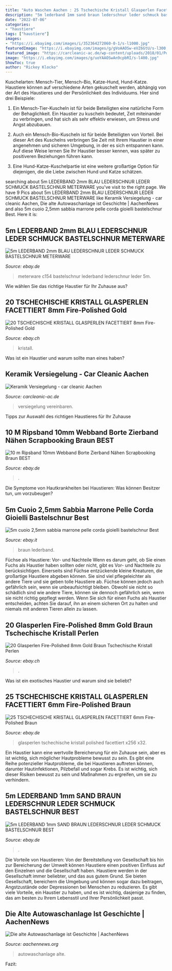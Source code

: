 ```yaml
---
title: "Auto Waschen Aachen : 25 Tschechische Kristall Glasperlen Facettiert 6mm Fire-polished Braun"
description: "5m lederband 1mm sand braun lederschnur leder schmuck bastelschnur best"
date: "2022-07-06"
categories:
- "haustiere"
tags: ["haustiere"]
images:
- "https://i.ebayimg.com/images/i/352364272060-0-1/s-l1000.jpg"
featuredImage: "https://i.ebayimg.com/images/g/gVoAAOSw-eVZ6GtU/s-l300.jpg"
featured_image: "https://carcleanic-ac.de/wp-content/uploads/2018/01/Porsche-9-768x768.jpg"
image: "https://i.ebayimg.com/images/g/uoYAAOSwAn9cpbRI/s-l400.jpg"
ShowToc: true
author: "Rickey Klocko"
---
```



Kuschelarten: Mensch-Tier, Mensch-Bio, Katze-Hund, Hund-Katze.
Haustiere können auf verschiedene Arten gekuschelt werden, abhängig von der Art des Haustieres und der Persönlichkeit des Individuums. Hier sind drei Beispiele:
1. Ein Mensch-Tier-Kuscheln ist für beide Beteiligten eine natürliche Form der Behaglichkeit. Ein Haustier zu kuscheln bedeutet, Zeit miteinander zu verbringen, und hat sich als sehr effektiv erwiesen, um Stress und Angst abzubauen.

2. Auch ein Mensch-Bio-Kuscheln ist für beide Beteiligten von Vorteil. Bei dieser Art des Kuschelns verbringen Sie Zeit mit Ihrem Haustier in einer angenehmen und sicheren Umgebung, in der es sich entspannen kann. Auf diese Weise lernen Sie Ihr Haustier besser kennen, was später zu positiveren Beziehungen führen kann.

3. Eine Hund-Katze-Kuschelpartie ist eine weitere großartige Option für diejenigen, die die Liebe zwischen Hund und Katze schätzen.

	

		
searching about 5m LEDERBAND 2mm BLAU LEDERSCHNUR LEDER SCHMUCK BASTELSCHNUR METERWARE you've visit to the right page. We have 9 Pics about 5m LEDERBAND 2mm BLAU LEDERSCHNUR LEDER SCHMUCK BASTELSCHNUR METERWARE like Keramik Versiegelung - car cleanic Aachen, Die alte Autowaschanlage ist Geschichte | AachenNews and also 5m cuoio 2,5mm sabbia marrone pelle corda gioielli bastelschnur Best. Here it is:
		
    
## 5m LEDERBAND 2mm BLAU LEDERSCHNUR LEDER SCHMUCK BASTELSCHNUR METERWARE

<img loading=lazy src="https://i.ebayimg.com/images/g/gVoAAOSw-eVZ6GtU/s-l300.jpg" onerror="this.onerror=null;this.src='https://tse4.mm.bing.net/th?id=OIP.gkTR427XlvgZRfqFG8ly3AAAAA&amp;pid=15.1';" alt="5m LEDERBAND 2mm BLAU LEDERSCHNUR LEDER SCHMUCK BASTELSCHNUR METERWARE">

_Source: ebay.de_

>meterware c154 bastelschnur lederband lederschnur leder 5m. 

	

Wie wählen Sie das richtige Haustier für Ihr Zuhause aus?

    
## 20 TSCHECHISCHE KRISTALL GLASPERLEN FACETTIERT 8mm Fire-Polished Gold

<img loading=lazy src="https://i.ebayimg.com/images/i/352364272060-0-1/s-l1000.jpg" onerror="this.onerror=null;this.src='https://tse1.mm.bing.net/th?id=OIP.cSOReq5n79DCirS_OGS8fwHaHa&amp;pid=15.1';" alt="20 TSCHECHISCHE KRISTALL GLASPERLEN FACETTIERT 8mm Fire-Polished Gold">

_Source: ebay.ch_

>kristall. 

	

Was ist ein Haustier und warum sollte man eines haben?

    
## Keramik Versiegelung - Car Cleanic Aachen

<img loading=lazy src="https://carcleanic-ac.de/wp-content/uploads/2018/01/Porsche-9-768x768.jpg" onerror="this.onerror=null;this.src='https://tse2.mm.bing.net/th?id=OIP.O0dOHypCHa16b7qxZ-yKXgHaHa&amp;pid=15.1';" alt="Keramik Versiegelung - car cleanic Aachen">

_Source: carcleanic-ac.de_

>versiegelung vereinbaren. 

	

Tipps zur Auswahl des richtigen Haustieres für Ihr Zuhause

    
## 10 M Ripsband 10mm Webband Borte Zierband Nähen Scrapbooking Braun BEST

<img loading=lazy src="http://www.goldselling.com/GS/FRANCE/SCHMUCKDRAHT/C244_1.jpg" onerror="this.onerror=null;this.src='https://tse1.mm.bing.net/th?id=OIP.IYwOic_wFPbdrmZox5gqbAHaHa&amp;pid=15.1';" alt="10 m Ripsband 10mm Webband Borte Zierband Nähen Scrapbooking Braun BEST">

_Source: ebay.de_

>. 

	

Die Symptome von Hautkrankheiten bei Haustieren: Was können Besitzer tun, um vorzubeugen?

    
## 5m Cuoio 2,5mm Sabbia Marrone Pelle Corda Gioielli Bastelschnur Best

<img loading=lazy src="https://i.ebayimg.com/images/g/c0oAAOSwcdRY9h~w/s-l400.jpg" onerror="this.onerror=null;this.src='https://tse4.mm.bing.net/th?id=OIP.MojMt8AlcyNDIaiFpKoODwAAAA&amp;pid=15.1';" alt="5m cuoio 2,5mm sabbia marrone pelle corda gioielli bastelschnur Best">

_Source: ebay.it_

>braun lederband. 

	

Füchse als Haustiere: Vor- und Nachteile
Wenn es darum geht, ob Sie einen Fuchs als Haustier haben sollten oder nicht, gibt es Vor- und Nachteile zu berücksichtigen. Einerseits sind Füchse entzückende kleine Kreaturen, die großartige Haustiere abgeben können. Sie sind viel pflegeleichter als andere Tiere und sie geben tolle Haustiere ab. Füchse können jedoch auch gefährlich sein, wenn sie unbeaufsichtigt bleiben. Obwohl sie nicht so schädlich sind wie andere Tiere, können sie dennoch gefährlich sein, wenn sie nicht richtig gepflegt werden. Wenn Sie sich für einen Fuchs als Haustier entscheiden, achten Sie darauf, ihn an einem sicheren Ort zu halten und niemals mit anderen Tieren allein zu lassen.

    
## 20 Glasperlen Fire-Polished 8mm Gold Braun Tschechische Kristall Perlen

<img loading=lazy src="https://i.ebayimg.com/images/g/uoYAAOSwAn9cpbRI/s-l400.jpg" onerror="this.onerror=null;this.src='https://tse3.mm.bing.net/th?id=OIP.-pIeRbEpVK3buP-UQQaJBAAAAA&amp;pid=15.1';" alt="20 Glasperlen Fire-Polished 8mm Gold Braun Tschechische Kristall Perlen">

_Source: ebay.ch_

>. 

	

Was ist ein exotisches Haustier und warum sind sie beliebt?

    
## 25 TSCHECHISCHE KRISTALL GLASPERLEN FACETTIERT 6mm Fire-Polished Braun

<img loading=lazy src="https://i.ebayimg.com/thumbs/images/g/L6EAAOSwqDBc4lqd/s-l200.jpg" onerror="this.onerror=null;this.src='https://tse4.mm.bing.net/th?id=OIP.3ei2ic2nn4ufZ1BmI7Z0ngAAAA&amp;pid=15.1';" alt="25 TSCHECHISCHE KRISTALL GLASPERLEN FACETTIERT 6mm Fire-Polished Braun">

_Source: ebay.de_

>glasperlen tschechische kristall polished facettiert x256 x32. 

	

Ein Haustier kann eine wertvolle Bereicherung für ein Zuhause sein, aber es ist wichtig, sich möglicher Hautprobleme bewusst zu sein.
Es gibt eine Reihe potenzieller Hautprobleme, die bei Haustieren auftreten können, darunter Hautinfektionen, Pilzbefall und sogar Krebs. Es ist wichtig, sich dieser Risiken bewusst zu sein und Maßnahmen zu ergreifen, um sie zu verhindern.

    
## 5m LEDERBAND 1mm SAND BRAUN LEDERSCHNUR LEDER SCHMUCK BASTELSCHNUR BEST

<img loading=lazy src="https://i.ebayimg.com/images/g/1zIAAOSwRUhY9iAI/s-l400.jpg" onerror="this.onerror=null;this.src='https://tse4.mm.bing.net/th?id=OIP.nRL2V73BVKUy7MJ1YB1dnQAAAA&amp;pid=15.1';" alt="5m LEDERBAND 1mm SAND BRAUN LEDERSCHNUR LEDER SCHMUCK BASTELSCHNUR BEST">

_Source: ebay.de_

>. 

	

Die Vorteile von Haustieren: Von der Bereitstellung von Gesellschaft bis hin zur Bereicherung der Umwelt können Haustiere einen positiven Einfluss auf den Einzelnen und die Gesellschaft haben.
Haustiere werden in der Gesellschaft immer beliebter, und das aus gutem Grund. Sie bieten Gesellschaft, bereichern die Umgebung und können sogar dazu beitragen, Angstzustände oder Depressionen bei Menschen zu reduzieren. Es gibt viele Vorteile, ein Haustier zu haben, und es ist wichtig, dasjenige zu finden, das am besten zu Ihrem Lebensstil und Ihrer Persönlichkeit passt.

    
## Die Alte Autowaschanlage Ist Geschichte | AachenNews

<img loading=lazy src="https://uebergangshymne.files.wordpress.com/2021/06/img_3024.jpg" onerror="this.onerror=null;this.src='https://tse2.mm.bing.net/th?id=OIP.Cfq6sQ5rkcheNUq46Wv6RgHaFj&amp;pid=15.1';" alt="Die alte Autowaschanlage ist Geschichte | AachenNews">

_Source: aachennews.org_

>autowaschanlage alte. 

	

Fazit:

